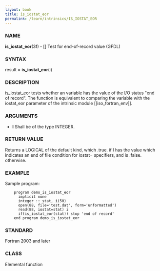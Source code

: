 ```yaml
---
layout: book
title: is_iostat_eor
permalink: /learn/intrinsics/IS_IOSTAT_EOR
---
```

### NAME

__is\_iostat\_eor__(3f) - \[\] Test for end-of-record value
(GFDL)

### SYNTAX

result = __is\_iostat\_eor__(i)

### DESCRIPTION

is\_iostat\_eor tests whether an variable has the value of the I/O
status "end of record". The function is equivalent to comparing the
variable with the iostat\_eor parameter of the intrinsic module
\[\[iso\_fortran\_env\]\].

### ARGUMENTS

  - __I__
    Shall be of the type INTEGER.

### RETURN VALUE

Returns a LOGICAL of the default kind, which .true. if I has the value
which indicates an end of file condition for iostat= specifiers, and is
.false. otherwise.

### EXAMPLE

Sample program:

```
    program demo_is_iostat_eor
      implicit none
      integer :: stat, i(50)
      open(88, file='test.dat', form='unformatted')
      read(88, iostat=stat) i
      if(is_iostat_eor(stat)) stop 'end of record'
    end program demo_is_iostat_eor
```

### STANDARD

Fortran 2003 and later

### CLASS

Elemental function
